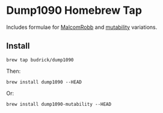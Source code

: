 # Dump1090 Homebrew Tap

Includes formulae for [MalcomRobb](https://github.com/MalcolmRobb/dump1090) and [mutability](https://github.com/mutability/dump1090) variations.
    
## Install

```
brew tap budrick/dump1090
```

Then:

```
brew install dump1090 --HEAD
```

Or:

```
brew install dump1090-mutability --HEAD
```

